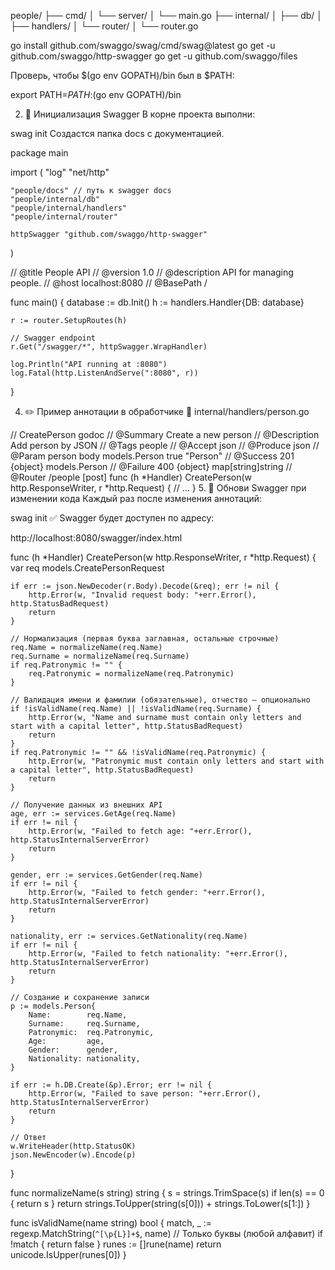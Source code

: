 people/
├── cmd/
│   └── server/
│       └── main.go
├── internal/
│   ├── db/
│   ├── handlers/
│   └── router/
│       └── router.go


go install github.com/swaggo/swag/cmd/swag@latest
go get -u github.com/swaggo/http-swagger
go get -u github.com/swaggo/files

Проверь, чтобы $(go env GOPATH)/bin был в $PATH:


export PATH=$PATH:$(go env GOPATH)/bin

2. 📂 Инициализация Swagger
В корне проекта выполни:


swag init
Создастся папка docs с документацией.

package main

import (
	"log"
	"net/http"

	"people/docs" // путь к swagger docs
	"people/internal/db"
	"people/internal/handlers"
	"people/internal/router"

	httpSwagger "github.com/swaggo/http-swagger"
)

// @title           People API
// @version         1.0
// @description     API for managing people.
// @host            localhost:8080
// @BasePath        /

func main() {
	database := db.Init()
	h := handlers.Handler{DB: database}

	r := router.SetupRoutes(h)

	// Swagger endpoint
	r.Get("/swagger/*", httpSwagger.WrapHandler)

	log.Println("API running at :8080")
	log.Fatal(http.ListenAndServe(":8080", r))
}


4. ✏️ Пример аннотации в обработчике
📁 internal/handlers/person.go

// CreatePerson godoc
// @Summary      Create a new person
// @Description  Add person by JSON
// @Tags         people
// @Accept       json
// @Produce      json
// @Param        person  body  models.Person  true  "Person"
// @Success      201     {object}  models.Person
// @Failure      400     {object}  map[string]string
// @Router       /people [post]
func (h *Handler) CreatePerson(w http.ResponseWriter, r *http.Request) {
	// ...
}
5. 🔁 Обнови Swagger при изменении кода
Каждый раз после изменения аннотаций:


swag init
✅ Swagger будет доступен по адресу:

http://localhost:8080/swagger/index.html

func (h *Handler) CreatePerson(w http.ResponseWriter, r *http.Request) {
	var req models.CreatePersonRequest

	if err := json.NewDecoder(r.Body).Decode(&req); err != nil {
		http.Error(w, "Invalid request body: "+err.Error(), http.StatusBadRequest)
		return
	}

	// Нормализация (первая буква заглавная, остальные строчные)
	req.Name = normalizeName(req.Name)
	req.Surname = normalizeName(req.Surname)
	if req.Patronymic != "" {
		req.Patronymic = normalizeName(req.Patronymic)
	}

	// Валидация имени и фамилии (обязательные), отчество — опционально
	if !isValidName(req.Name) || !isValidName(req.Surname) {
		http.Error(w, "Name and surname must contain only letters and start with a capital letter", http.StatusBadRequest)
		return
	}
	if req.Patronymic != "" && !isValidName(req.Patronymic) {
		http.Error(w, "Patronymic must contain only letters and start with a capital letter", http.StatusBadRequest)
		return
	}

	// Получение данных из внешних API
	age, err := services.GetAge(req.Name)
	if err != nil {
		http.Error(w, "Failed to fetch age: "+err.Error(), http.StatusInternalServerError)
		return
	}

	gender, err := services.GetGender(req.Name)
	if err != nil {
		http.Error(w, "Failed to fetch gender: "+err.Error(), http.StatusInternalServerError)
		return
	}

	nationality, err := services.GetNationality(req.Name)
	if err != nil {
		http.Error(w, "Failed to fetch nationality: "+err.Error(), http.StatusInternalServerError)
		return
	}

	// Создание и сохранение записи
	p := models.Person{
		Name:        req.Name,
		Surname:     req.Surname,
		Patronymic:  req.Patronymic,
		Age:         age,
		Gender:      gender,
		Nationality: nationality,
	}

	if err := h.DB.Create(&p).Error; err != nil {
		http.Error(w, "Failed to save person: "+err.Error(), http.StatusInternalServerError)
		return
	}

	// Ответ
	w.WriteHeader(http.StatusOK)
	json.NewEncoder(w).Encode(p)
}



func normalizeName(s string) string {
	s = strings.TrimSpace(s)
	if len(s) == 0 {
		return s
	}
	return strings.ToUpper(string(s[0])) + strings.ToLower(s[1:])
}

func isValidName(name string) bool {
	match, _ := regexp.MatchString(`^[\p{L}]+$`, name) // Только буквы (любой алфавит)
	if !match {
		return false
	}
	runes := []rune(name)
	return unicode.IsUpper(runes[0])
}











